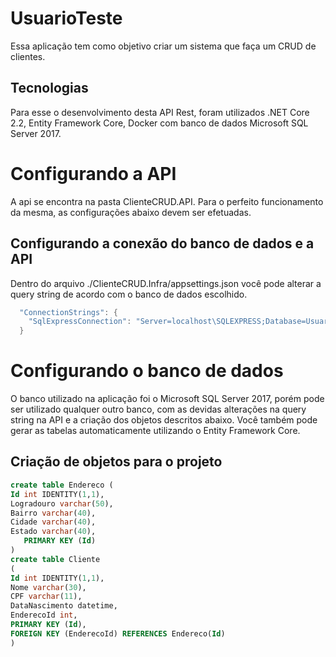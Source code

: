 # UsuarioTeste
Essa aplicação tem como objetivo criar um sistema que faça um CRUD de clientes.

## Tecnologias
Para esse o desenvolvimento desta API Rest, foram utilizados .NET Core 2.2, Entity Framework Core, Docker com banco de dados Microsoft SQL Server 2017.

# Configurando a API
A api se encontra na pasta ClienteCRUD.API. Para o perfeito funcionamento da mesma, as configurações abaixo devem ser efetuadas.

## Configurando a conexão do banco de dados e a API
Dentro do arquivo ./ClienteCRUD.Infra/appsettings.json você pode alterar a query string de acordo com o banco de dados escolhido.

```c#
  "ConnectionStrings": {
    "SqlExpressConnection": "Server=localhost\SQLEXPRESS;Database=UsuarioDB; Integrated Security=True;"
  }
```
# Configurando o banco de dados
O banco utilizado na aplicação foi o Microsoft SQL Server 2017, porém pode ser utilizado qualquer outro banco, com as devidas alterações na query string na API e a criação dos objetos descritos abaixo. Você também pode gerar as tabelas automaticamente utilizando o Entity Framework Core.

## Criação de objetos para o projeto
```sql
create table Endereco (
Id int IDENTITY(1,1),
Logradouro varchar(50),
Bairro varchar(40),
Cidade varchar(40),
Estado varchar(40),
   PRIMARY KEY (Id)
)
create table Cliente 
(
Id int IDENTITY(1,1),
Nome varchar(30),
CPF varchar(11),
DataNascimento datetime,
EnderecoId int,
PRIMARY KEY (Id),
FOREIGN KEY (EnderecoId) REFERENCES Endereco(Id)
)
```
